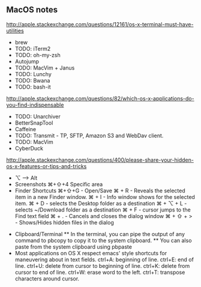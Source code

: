 ## MacOS notes
http://apple.stackexchange.com/questions/12161/os-x-terminal-must-have-utilities
- brew
- TODO: iTerm2
- TODO: oh-my-zsh
- Autojump
- TODO: MacVim + Janus
- TODO: Lunchy
- TODO: Bwana 
- TODO: bash-it

http://apple.stackexchange.com/questions/82/which-os-x-applications-do-you-find-indispensable
- TODO: Unarchiver
- BetterSnapTool
- Caffeine
- TODO: Transmit - TP, SFTP, Amazon S3 and WebDav client.
- TODO: MacVim
- CyberDuck


http://apple.stackexchange.com/questions/400/please-share-your-hidden-os-x-features-or-tips-and-tricks
- ⌥ --> Alt
- Screenshots 
    ⌘+⇧+4 Specific area
- Finder Shortcuts
    ⌘+⇧+G - Open/Save
    ⌘ + R - Reveals the selected item in a new Finder window.
    ⌘ + I - Info window shows for the selected item.
    ⌘ + D - selects the Desktop folder as a destination
    ⌘ + ⌥ + L - selects ~/Download folder as a destination
    ⌘ + F - cursor jumps to the Find text field
    ⌘ + . - Cancels and closes the dialog window
    ⌘ + ⇧ + > - Shows/Hides hidden files in the dialog
* Clipboard/Terminal
** In the terminal, you can pipe the output of any command to pbcopy to copy it to the system clipboard. 
** You can also paste from the system clipboard using pbpaste
* Most applications on OS X respect emacs' style shortcuts for maneuvering about in text fields.
    ctrl+A: beginning of line.
    ctrl+E: end of line.
    ctrl+U: delete from cursor to beginning of line.
    ctrl+K: delete from cursor to end of line.
    ctrl+W: erase word to the left.
    ctrl+T: transpose characters around cursor.
